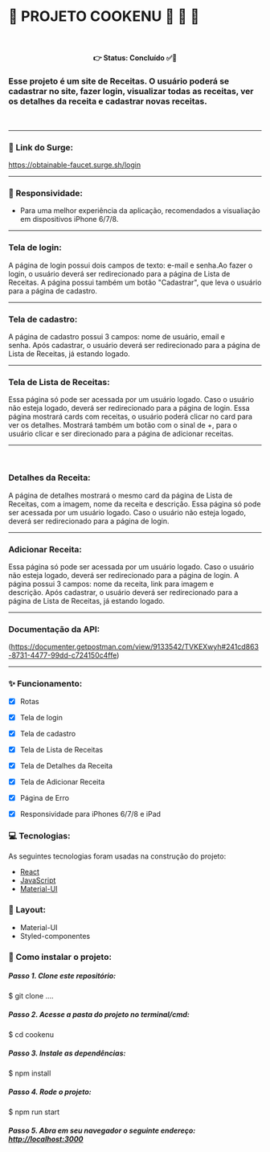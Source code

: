 #  📌 PROJETO COOKENU 🍰 🍜 🍗
<br>
<h4 align='center'>
👉 Status: Concluído ✅👏
</h4>

### Esse projeto é um site de Receitas. O usuário poderá se cadastrar no site, fazer login, visualizar todas as receitas, ver os detalhes da receita e cadastrar novas receitas.
<br>
<hr />

### 🔗 Link do Surge: 
https://obtainable-faucet.surge.sh/login
<hr />


### 📱 Responsividade:
- Para uma melhor experiência da aplicação, recomendados a visualiação em dispositivos iPhone 6/7/8.
<hr />

### Tela de login:  

A página de login possui dois campos de texto: e-mail e senha.Ao fazer o login, o usuário deverá ser redirecionado para a página de Lista de Receitas. A página possui também um botão "Cadastrar", que leva o usuário para a página de cadastro. 
<hr />

### Tela de cadastro:
A página de cadastro possui 3 campos: nome de usuário, email e senha. Após cadastrar, o usuário deverá ser redirecionado para a página de Lista de Receitas, já estando logado.
<hr />

### Tela de Lista de Receitas:
Essa página só pode ser acessada por um usuário logado. Caso o usuário não esteja logado, deverá ser redirecionado para a página de login. Essa página mostrará cards com receitas, o usuário poderá clicar no card para ver os detalhes. Mostrará também um botão com o sinal de +, para o usuário clicar e ser direcionado para a página de adicionar receitas. 
<hr /> 

### Detalhes da Receita:
A página de detalhes mostrará o mesmo card da página de Lista de Receitas, com a imagem, nome da receita e descrição. Essa página só pode ser acessada por um usuário logado. Caso o usuário não esteja logado, deverá ser redirecionado para a página de login.
<hr />

### Adicionar Receita:
Essa página só pode ser acessada por um usuário logado. Caso o usuário não esteja logado, deverá ser redirecionado para a página de login. A página possui 3 campos: nome da receita, link para imagem e descrição. Após cadastrar, o usuário deverá ser redirecionado para a página de Lista de Receitas, já estando logado. 
<hr />

### Documentação da API:

(https://documenter.getpostman.com/view/9133542/TVKEXwyh#241cd863-8731-4477-99dd-c724150c4ffe) 
<hr />


### ✨ Funcionamento:


- [x] Rotas
- [x] Tela de login
- [x] Tela de cadastro
- [x] Tela de Lista de Receitas
- [x] Tela de Detalhes da Receita
- [x] Tela de Adicionar Receita
- [x] Página de Erro
- [x] Responsividade para iPhones 6/7/8 e iPad


### 💻 Tecnologias:
As seguintes tecnologias foram usadas na construção do projeto:
- [React](https://pt-br.reactjs.org/)
- [JavaScript](https://www.javascript.com/)
- [Material-UI](https://material-ui.com/pt/)


### 🎨 Layout:
- Material-UI
- Styled-componentes


### 📂 Como instalar o projeto:
##### Passo 1. Clone este repositório:
$ git clone ....
##### Passo 2. Acesse a pasta do projeto no terminal/cmd:
$ cd cookenu
##### Passo 3. Instale as dependências:
$ npm install
##### Passo 4. Rode o projeto:
$ npm run start
##### Passo 5. Abra em seu navegador o seguinte endereço: [http://localhost:3000](http://localhost:3000)







